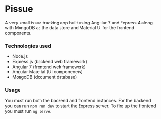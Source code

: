 # Pissue
A very small issue tracking app built using Angular 7 and Express 4 along with MongoDB as the data store and Material UI for the frontend components. 

### Technologies used
- Node.js
- Express.js (backend web framework)
- Angular 7 (frontend web framework)
- Angular Material (UI componenets)
- MongoDB (document database)

### Usage
You must run both the backend and frontend instances. For the backend you can run `npm run dev` to start the Express server. To fire up the frontend you must run `ng serve`.
